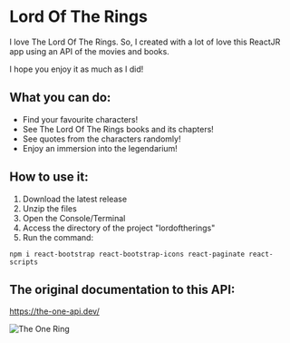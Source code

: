 # Lord Of The Rings
I love The Lord Of The Rings. So, I created with a lot of love this ReactJR app using an API of the movies and books.

I hope you enjoy it as much as I did!

## What you can do:
- Find your favourite characters!
- See The Lord Of The Rings books and its chapters!
- See quotes from the characters randomly!
- Enjoy an immersion into the legendarium!

## How to use it:
1. Download the latest release
2. Unzip the files
3. Open the Console/Terminal
4. Access the directory of the project "lordoftherings"
5. Run the command:
```
npm i react-bootstrap react-bootstrap-icons react-paginate react-scripts
```

## The original documentation to this API:
https://the-one-api.dev/

![The One Ring](https://static.wixstatic.com/media/249783_d33bf99f6c1d42b082526cbb6630d96e~mv2.png)
